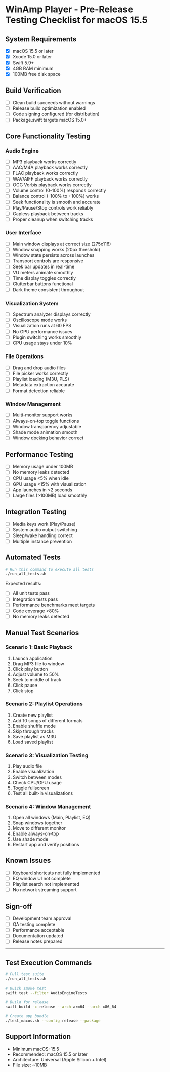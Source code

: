 # WinAmp Player - Pre-Release Testing Checklist for macOS 15.5

## System Requirements
- [x] macOS 15.5 or later
- [x] Xcode 15.0 or later  
- [x] Swift 5.9+
- [x] 4GB RAM minimum
- [x] 100MB free disk space

## Build Verification
- [ ] Clean build succeeds without warnings
- [ ] Release build optimization enabled
- [ ] Code signing configured (for distribution)
- [ ] Package.swift targets macOS 15.0+

## Core Functionality Testing

### Audio Engine
- [ ] MP3 playback works correctly
- [ ] AAC/M4A playback works correctly  
- [ ] FLAC playback works correctly
- [ ] WAV/AIFF playback works correctly
- [ ] OGG Vorbis playback works correctly
- [ ] Volume control (0-100%) responds correctly
- [ ] Balance control (-100% to +100%) works
- [ ] Seek functionality is smooth and accurate
- [ ] Play/Pause/Stop controls work reliably
- [ ] Gapless playback between tracks
- [ ] Proper cleanup when switching tracks

### User Interface
- [ ] Main window displays at correct size (275x116)
- [ ] Window snapping works (20px threshold)
- [ ] Window state persists across launches
- [ ] Transport controls are responsive
- [ ] Seek bar updates in real-time
- [ ] VU meters animate smoothly
- [ ] Time display toggles correctly
- [ ] Clutterbar buttons functional
- [ ] Dark theme consistent throughout

### Visualization System  
- [ ] Spectrum analyzer displays correctly
- [ ] Oscilloscope mode works
- [ ] Visualization runs at 60 FPS
- [ ] No GPU performance issues
- [ ] Plugin switching works smoothly
- [ ] CPU usage stays under 10%

### File Operations
- [ ] Drag and drop audio files
- [ ] File picker works correctly
- [ ] Playlist loading (M3U, PLS)
- [ ] Metadata extraction accurate
- [ ] Format detection reliable

### Window Management
- [ ] Multi-monitor support works
- [ ] Always-on-top toggle functions
- [ ] Window transparency adjustable
- [ ] Shade mode animation smooth
- [ ] Window docking behavior correct

## Performance Testing
- [ ] Memory usage under 100MB
- [ ] No memory leaks detected
- [ ] CPU usage <5% when idle
- [ ] GPU usage <15% with visualization
- [ ] App launches in <2 seconds
- [ ] Large files (>100MB) load smoothly

## Integration Testing
- [ ] Media keys work (Play/Pause)
- [ ] System audio output switching
- [ ] Sleep/wake handling correct
- [ ] Multiple instance prevention

## Automated Tests
```bash
# Run this command to execute all tests
./run_all_tests.sh
```

Expected results:
- [ ] All unit tests pass
- [ ] Integration tests pass
- [ ] Performance benchmarks meet targets
- [ ] Code coverage >80%
- [ ] No memory leaks detected

## Manual Test Scenarios

### Scenario 1: Basic Playback
1. Launch application
2. Drag MP3 file to window
3. Click play button
4. Adjust volume to 50%
5. Seek to middle of track
6. Click pause
7. Click stop

### Scenario 2: Playlist Operations
1. Create new playlist
2. Add 10 songs of different formats
3. Enable shuffle mode
4. Skip through tracks
5. Save playlist as M3U
6. Load saved playlist

### Scenario 3: Visualization Testing
1. Play audio file
2. Enable visualization
3. Switch between modes
4. Check CPU/GPU usage
5. Toggle fullscreen
6. Test all built-in visualizations

### Scenario 4: Window Management
1. Open all windows (Main, Playlist, EQ)
2. Snap windows together
3. Move to different monitor
4. Enable always-on-top
5. Use shade mode
6. Restart app and verify positions

## Known Issues
- [ ] Keyboard shortcuts not fully implemented
- [ ] EQ window UI not complete
- [ ] Playlist search not implemented
- [ ] No network streaming support

## Sign-off
- [ ] Development team approval
- [ ] QA testing complete
- [ ] Performance acceptable
- [ ] Documentation updated
- [ ] Release notes prepared

---

## Test Execution Commands

```bash
# Full test suite
./run_all_tests.sh

# Quick smoke test
swift test --filter AudioEngineTests

# Build for release
swift build -c release --arch arm64 --arch x86_64

# Create app bundle
./test_macos.sh --config release --package
```

## Support Information
- Minimum macOS: 15.5
- Recommended: macOS 15.5 or later
- Architecture: Universal (Apple Silicon + Intel)
- File size: ~10MB